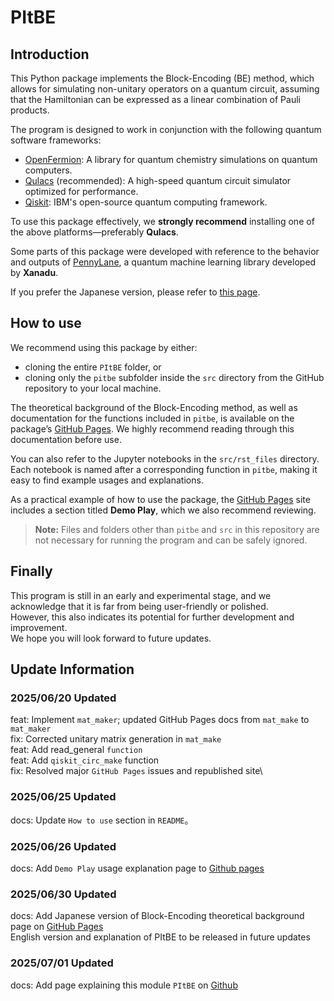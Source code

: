 # PItBE
## Introduction

This Python package implements the Block-Encoding (BE) method, which allows for simulating non-unitary operators on a quantum circuit, assuming that the Hamiltonian can be expressed as a linear combination of Pauli products.

The program is designed to work in conjunction with the following quantum software frameworks:

- [OpenFermion](https://github.com/quantumlib/OpenFermion): A library for quantum chemistry simulations on quantum computers.  
- [Qulacs](https://github.com/qulacs/qulacs) (recommended): A high-speed quantum circuit simulator optimized for performance.  
- [Qiskit](https://github.com/Qiskit/qiskit): IBM's open-source quantum computing framework.

To use this package effectively, we **strongly recommend** installing one of the above platforms—preferably **Qulacs**.

Some parts of this package were developed with reference to the behavior and outputs of [PennyLane](https://github.com/PennyLaneAI/pennylane), a quantum machine learning library developed by **Xanadu**.

If you prefer the Japanese version, please refer to [this page]().


## How to use
We recommend using this package by either:

- cloning the entire `PItBE` folder, or  
- cloning only the `pitbe` subfolder inside the `src` directory from the GitHub repository to your local machine.

The theoretical background of the Block-Encoding method, as well as documentation for the functions included in `pitbe`, is available on the package’s [GitHub Pages](https://b-reo.github.io/PItBE/). We highly recommend reading through this documentation before use.

You can also refer to the Jupyter notebooks in the `src/rst_files` directory. Each notebook is named after a corresponding function in `pitbe`, making it easy to find example usages and explanations.

As a practical example of how to use the package, the [GitHub Pages](https://b-reo.github.io/PItBE/) site includes a section titled **Demo Play**, which we also recommend reviewing.

> **Note:** Files and folders other than `pitbe` and `src` in this repository are not necessary for running the program and can be safely ignored.

## Finally
This program is still in an early and experimental stage, and we acknowledge that it is far from being user-friendly or polished.  
However, this also indicates its potential for further development and improvement.  
We hope you will look forward to future updates.

## Update Information
### 2025/06/20 Updated
feat: Implement `mat_maker`; updated GitHub Pages docs from `mat_make` to `mat_maker`\
fix: Corrected unitary matrix generation in `mat_make`\
feat: Add read_general `function`\
feat: Add `qiskit_circ_make` function\
fix: Resolved major `GitHub Pages` issues and republished site\

### 2025/06/25 Updated
docs: Update `How to use` section in `README`。

### 2025/06/26 Updated
docs: Add `Demo Play` usage explanation page to [Github pages](https://b-reo.github.io/PItBE/)

### 2025/06/30 Updated
docs: Add Japanese version of Block-Encoding theoretical background page on [GitHub Pages](https://b-reo.github.io/PItBE/)\
English version and explanation of PItBE to be released in future updates

### 2025/07/01 Updated
docs: Add page explaining this module `PItBE` on [Github]()

